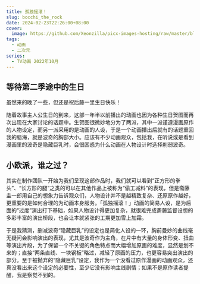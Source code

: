 ```yaml
---
title: 孤独摇滚！
slug: bocchi_the_rock
date: 2024-02-23T22:26:00+08:00
cover:
  image: https://github.com/Xeonzilla/picx-images-hosting/raw/master/blog/孤独摇滚！/6ik471h8ec.avif
tags: 
  - 动画
  - 二次元
series: 
  - TV动画 2022年10月
---
```

## 等待第二季途中的生日
虽然来的晚了一些，但还是祝后藤一里生日快乐！

随着故事主人公生日的到来，这部一年半以前播出的动画也因为各种生日贺图而再次出现在大家讨论的话题中。生贺图很微妙地分为了两派，其中一派谨遵漫画原作的人物设定，而另一派采用的是动画的人设，于是一个动画播出后就有的话题重回我的脑海，就是波奇的胸部大小。应该有不少动画观众，包括我，在听说或是看到漫画里的波奇是隐藏巨乳时，会很困惑为什么动画在人物设计时选择削弱波奇。

## 小欧派，谁之过？
其实在制作团队一开始为我们呈现这部作品时，我们就可以看到“正方形的拳头”、“长方形的腿”之类的可以在其他作品上被称为“偷工减料”的表现，但是斋藤圭一郎用自己的想象力告诉观众们，人物设计并不是越精致复杂、还原原作越好，更重要的是如何合理的为动画本身服务。「孤独摇滚！」动画的简易人设，是为后面的“过度”演出打下基础，如果人物设计得更加复杂，就很难完成斋藤监督设想的多彩丰富的演出桥段，也会让本就紧张的工期更加雪上加霜。

于是我猜测，删减波奇“隐藏巨乳”的设定也是简化人设的一环，胸前曼妙的曲线毫无疑问会影响演出的表现，尤其是波奇作为主角，在片中有大量的身体形变、扭曲等演出片段，为了保留一个不关键的角色特点而大幅增加原画的难度，显然是划不来的；直接“两条直线、一块钢板”略过，减轻了原画的压力，也更容易突出演出的部分。至于被抛弃的“隐藏巨乳”设定，我作为一个没看过原作漫画的动画观众，还真没看出来这个设定的必要性，至少它没有影响主线剧情；如果不是原作读者提醒，我是察觉不到的。